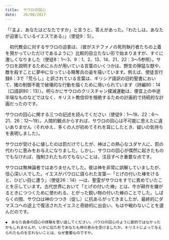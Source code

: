 ```yaml
---
title:  サウロの回心
date:   26/06/2017
---
```


「『主よ、あなたはどなたですか」と言うと、答えがあった。『わたしは、あなたが迫害しているイエスである』」（使徒9：5）。

　初代教会に対するサウロの迫害は、（彼がステファノの死刑執行者たちの上着を預かっていただけであるように）比較的目立たない形で始まりますが、すぐに激しくなりました（使徒8：1～3、9：1、2、13、14、21、22：3～5参照）。サウロを説明するためにルカが用いている言葉のいくつかは、野生の獰猛な獣や、敵を殺すことに夢中になっている略奪兵の姿を描いています。例えば、使徒言行録8：3で「荒らし」と訳されている言葉は、ギリシア語訳の旧約聖書において、猪の制御不能で破壊的な行動を描くために用いられています（詩編80：14〔口語訳80：13〕）。明らかにサウロのクリスチャン撲滅運動は、便宜上の中途半端なものなどではなく、キリスト教信仰を根絶するための計画的で持続的な計画だったのです。

サウロの回心に関する三つの記述を読んでください（使徒9：1～18、22：6～21、26：12～19）。人間的観点からすれば、サウロの回心は不可能に思えたに違いありません（それゆえ、多くの人が初めてそれを耳にしたとき、疑いの気持ちを表明しました）。

サウロが受けるに値したのは罰だけでしたが、神はこの熱心なユダヤ人に、罰の代わりに恵みをお与えになりました。しかし、サウロの回心が偶然に起きたものでもなければ、強制されたものでもないことは、注目すべき重要な点です。

サウロは無神論者ではありませんでした。彼は神を非常に誤解していましたが、信心深い人でした。イエスがパウロに語られた言葉―「とげの付いた棒をけると、ひどい目に遭う」（使徒26：14）―は、聖霊がサウロをすでに責めていたことを示しています。古代世界において「とげの付いた棒」とは、牛が耕作を嫌がるときにつつくために使われる、とがった鋭い物の付いた棒のことでした。しばらくの間、サウロは神のつつき（促し）に抗あらがってきましたが、最終的にダマスコヘの途上で復活されたイエスと奇跡的に出会い、もはや戦わないことを選んだのです。

`◆　あなた自身の回心の体験を思い返してください。パウロの回心のように劇的ではなかったかもしれませんが、いかに似た形であなたも神の恵みを受けましたか。キリストによって与えられたものを忘れないことは、なぜ重要なのですか。`
